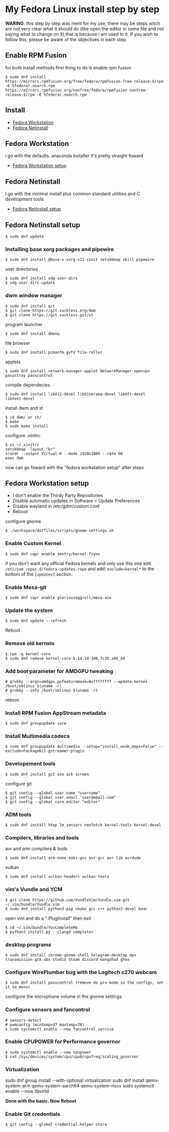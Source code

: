 # My Fedora Linux install step by step

**WARING**: this step by step was ment for my use, there may be steps witch are not very clear what it should do (like open the editor in some file and not saying what to change on it),that is because i am used to it. If you wish to follow this, please be aware of the objectives in each step.

## Enable RPM Fusion

for both install methods first thing to do is enable rpm fusion

	$ sudo dnf install https://mirrors.rpmfusion.org/free/fedora/rpmfusion-free-release-$(rpm -E %fedora).noarch.rpm https://mirrors.rpmfusion.org/nonfree/fedora/rpmfusion-nonfree-release-$(rpm -E %fedora).noarch.rpm

## Install

- [Fedora Workstation](#fedora-workstation)
- [Fedora Netinstall](#fedora-netinstall)

## Fedora Workstation

i go with the defaults. anaconda installer it's pretty straight foward
- [Fedora Workstation setup](#fedora-workstation-setup)

## Fedora Netinstall

I go with the minimal install plus common standard utilities and C development tools
- [Fedora Netinstall setup](#fedora-netinstall-setup)

## Fedora Netinstall setup

	$ sudo dnf update

### Installing base xorg packages and pipewire

	$ sudo dnf install @base-x xorg-x11-xinit setxkbmap xkill pipewire

user directories

	$ sudo dnf install xdg-user-dirs
	$ xdg-user-dirs-update

### dwm window manager

	$ sudo dnf install git
	$ git clone https://git.suckless.org/dwm
	$ git clone https://git.suckless.git/st

program launcher

	$ sudo dnf install dmenu

file browser

	$ sudo dnf install pcmanfm gvfs file-roller

applets

	$ sudo dnf install network-manager-applet NetworkManager-openvpn pasystray pavucontrol

compile dependecies

	$ sudo dnf install libX11-devel libXinerama-devel libXft-devel libXext-devel

install dwm and st

	$ cd dwm/ or st/
	$ make
	% sudo make install

configure .xinitrc

	$ vi ~/.xinitrc
	setxkbmap -layout "br"
	xrandr --output Virtual-0 --mode 1920x1080 --rate 60
	exec dwm

now can go foward with the "fedora workstation setup" after steps

## Fedora Workstation setup

- I don't enable the Thirdy Party Repositories
- Disable automatic updates in Software > Update Preferences
- Disable wayland in /etc/gdm/custom.conf
- Reboot

configure gnome

	$ ./workspace/dotfiles/scripts/gnome-settings.sh

### Enable Custom Kernel

	$ sudo dnf copr enable sentry/kernel-fsync

if you don't want any official Fedora kernels and only use this one edit `/etc/yum.repos.d/fedora-updates.repo` and add: `exclude=kernel*` to the bottom of the `[updates]` section.

### Enable Mesa-git

	$ sudo dnf copr enable gloriouseggroll/mesa-aco

### Update the system

	$ sudo dnf update --refresh

Reboot

### Remove old kernels

	$ rpm -q kernel-core
	$ sudo dnf remove kernel-core-5.14.10-300.fc35.x86_64

### Add boot parameter for AMDGPU tweaking

	# grubby --args=amdgpu.ppfeaturemask=0xffffffff --update-kernel /boot/vmlinuz-$(uname -r)
	# grubby --info /boot/vmlinuz-$(uname -r)

reboot

### Install RPM Fusion AppStream metadata

	$ sudo dnf groupupdate core

### Install Multimedia codecs

	$ sudo dnf groupupdate multimedia --setop="install_weak_deps=False" --exclude=PackageKit-gstreamer-plugin


### Developement tools

	$ sudo dnf install git vim ack screen

configure git

	$ git config --global user.name "username"
	$ git config --global user.email "user@email.com"
	$ git config --global core.editor "editor"

### ADM tools

	$ sudo dnf install htop lm_sensors neofetch kernel-tools kernel-devel

### Compilers, libraries and tools

avr and arm compilers & tools

	$ sudo dnf install arm-none-eabi-gcc avr-gcc avr-lib avrdude

vulkan

	$ sudo dnf install vulkan-headers vulkan-tools

### vim's Vundle and YCM

	$ git clone https://github.com/VundleVim/Vundle.vim.git ~/.vim/bundle/Vundle.vim
	$ sudo dnf install python3-pip cmake gcc-c++ python3-devel bear

open vim and do a ":PlugInstall" then exit

	$ cd ~/.vim/bundle/YouCompleteMe
	$ python3 install.py --clangd-completer

### desktop programs

	$ sudo dnf install chrome-gnome-shell telegram-desktop mpv transmission-gtk obs-studio steam discord mangohud ghex

### Configure WirePlumber bug with the Logitech c270 webcam

	$ sudo dnf install pavucontrol (remove de pro mode in the configs, set it to mono)

configure the microphone volume in the gnome settings

### Configure sensors and fancontrol

	# sensors-detect
	# pwmconfig (mintemp=47 maxtemp=76)
	$ sudo systemctl enable --now fancontrol.service

### Enable CPUPOWER for Performance governor

	$ sudo systemctl enable --now cpupower
	$ cat /sys/devices/system/cpu/cpu0/cpufreq/scaling_governor

### Virtualization

sudo dnf group install --with-optional virtualization
sudo dnf install qemu-system-arm qemu-system-aarch64 qemu-system-riscv
sudo systemctl enable --now libvirtd

**Done with the basic. Now Reboot**

### Enable Git credentials

	$ git config --global credential.helper store
